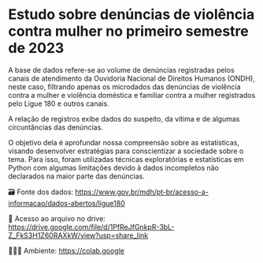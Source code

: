 # Estudo sobre denúncias de violência contra mulher no primeiro semestre de 2023

A base de dados refere-se ao volume de denúncias registradas pelos canais de atendimento da Ouvidoria Nacional de Direitos Humanos (ONDH), neste caso, filtrando apenas os microdados das denúncias de violência contra a mulher e violência doméstica e familiar contra a mulher registrados pelo Ligue 180 e outros canais.

A relação de registros exibe dados do suspeito, da vítima e de algumas circuntâncias das denúncias.

O objetivo dela é aprofundar nossa compreensão sobre as estatísticas, visando desenvolver estratégias para conscientizar a sociedade sobre o tema. Para isso, foram utilizadas técnicas exploratórias e estatísticas em Python com algumas limitações devido à dados incompletos não declarados na maior parte das
denúncias.

🗃️ Fonte dos dados: https://www.gov.br/mdh/pt-br/acesso-a-informacao/dados-abertos/ligue180

📁 Acesso ao arquivo no drive: https://drive.google.com/file/d/1PfReJfGnkpR-3bL-Z_FkS3H1Z60RAXkW/view?usp=share_link

👩🏽‍💻 Ambiente: https://colab.google

